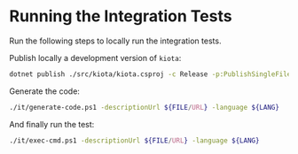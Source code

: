 # Running the Integration Tests

Run the following steps to locally run the integration tests.

Publish locally a development version of `kiota`:

```bash
dotnet publish ./src/kiota/kiota.csproj -c Release -p:PublishSingleFile=true -p:PublishReadyToRun=true -o ./publish
```

Generate the code:

```bash
./it/generate-code.ps1 -descriptionUrl ${FILE/URL} -language ${LANG}
```

And finally run the test:

```bash
./it/exec-cmd.ps1 -descriptionUrl ${FILE/URL} -language ${LANG}
```
